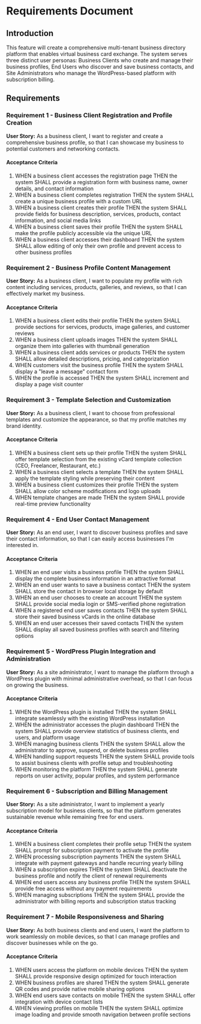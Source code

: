 # Requirements Document

## Introduction

This feature will create a comprehensive multi-tenant business directory platform that enables virtual business card exchange. The system serves three distinct user personas: Business Clients who create and manage their business profiles, End Users who discover and save business contacts, and Site Administrators who manage the WordPress-based platform with subscription billing.

## Requirements

### Requirement 1 - Business Client Registration and Profile Creation

**User Story:** As a business client, I want to register and create a comprehensive business profile, so that I can showcase my business to potential customers and networking contacts.

#### Acceptance Criteria

1. WHEN a business client accesses the registration page THEN the system SHALL provide a registration form with business name, owner details, and contact information
2. WHEN a business client completes registration THEN the system SHALL create a unique business profile with a custom URL
3. WHEN a business client creates their profile THEN the system SHALL provide fields for business description, services, products, contact information, and social media links
4. WHEN a business client saves their profile THEN the system SHALL make the profile publicly accessible via the unique URL
5. WHEN a business client accesses their dashboard THEN the system SHALL allow editing of only their own profile and prevent access to other business profiles

### Requirement 2 - Business Profile Content Management

**User Story:** As a business client, I want to populate my profile with rich content including services, products, galleries, and reviews, so that I can effectively market my business.

#### Acceptance Criteria

1. WHEN a business client edits their profile THEN the system SHALL provide sections for services, products, image galleries, and customer reviews
2. WHEN a business client uploads images THEN the system SHALL organize them into galleries with thumbnail generation
3. WHEN a business client adds services or products THEN the system SHALL allow detailed descriptions, pricing, and categorization
4. WHEN customers visit the business profile THEN the system SHALL display a "leave a message" contact form
5. WHEN the profile is accessed THEN the system SHALL increment and display a page visit counter

### Requirement 3 - Template Selection and Customization

**User Story:** As a business client, I want to choose from professional templates and customize the appearance, so that my profile matches my brand identity.

#### Acceptance Criteria

1. WHEN a business client sets up their profile THEN the system SHALL offer template selection from the existing vCard template collection (CEO, Freelancer, Restaurant, etc.)
2. WHEN a business client selects a template THEN the system SHALL apply the template styling while preserving their content
3. WHEN a business client customizes their profile THEN the system SHALL allow color scheme modifications and logo uploads
4. WHEN template changes are made THEN the system SHALL provide real-time preview functionality

### Requirement 4 - End User Contact Management

**User Story:** As an end user, I want to discover business profiles and save their contact information, so that I can easily access businesses I'm interested in.

#### Acceptance Criteria

1. WHEN an end user visits a business profile THEN the system SHALL display the complete business information in an attractive format
2. WHEN an end user wants to save a business contact THEN the system SHALL store the contact in browser local storage by default
3. WHEN an end user chooses to create an account THEN the system SHALL provide social media login or SMS-verified phone registration
4. WHEN a registered end user saves contacts THEN the system SHALL store their saved business vCards in the online database
5. WHEN an end user accesses their saved contacts THEN the system SHALL display all saved business profiles with search and filtering options

### Requirement 5 - WordPress Plugin Integration and Administration

**User Story:** As a site administrator, I want to manage the platform through a WordPress plugin with minimal administrative overhead, so that I can focus on growing the business.

#### Acceptance Criteria

1. WHEN the WordPress plugin is installed THEN the system SHALL integrate seamlessly with the existing WordPress installation
2. WHEN the administrator accesses the plugin dashboard THEN the system SHALL provide overview statistics of business clients, end users, and platform usage
3. WHEN managing business clients THEN the system SHALL allow the administrator to approve, suspend, or delete business profiles
4. WHEN handling support requests THEN the system SHALL provide tools to assist business clients with profile setup and troubleshooting
5. WHEN monitoring the platform THEN the system SHALL generate reports on user activity, popular profiles, and system performance

### Requirement 6 - Subscription and Billing Management

**User Story:** As a site administrator, I want to implement a yearly subscription model for business clients, so that the platform generates sustainable revenue while remaining free for end users.

#### Acceptance Criteria

1. WHEN a business client completes their profile setup THEN the system SHALL prompt for subscription payment to activate the profile
2. WHEN processing subscription payments THEN the system SHALL integrate with payment gateways and handle recurring yearly billing
3. WHEN a subscription expires THEN the system SHALL deactivate the business profile and notify the client of renewal requirements
4. WHEN end users access any business profile THEN the system SHALL provide free access without any payment requirements
5. WHEN managing subscriptions THEN the system SHALL provide the administrator with billing reports and subscription status tracking

### Requirement 7 - Mobile Responsiveness and Sharing

**User Story:** As both business clients and end users, I want the platform to work seamlessly on mobile devices, so that I can manage profiles and discover businesses while on the go.

#### Acceptance Criteria

1. WHEN users access the platform on mobile devices THEN the system SHALL provide responsive design optimized for touch interaction
2. WHEN business profiles are shared THEN the system SHALL generate QR codes and provide native mobile sharing options
3. WHEN end users save contacts on mobile THEN the system SHALL offer integration with device contact lists
4. WHEN viewing profiles on mobile THEN the system SHALL optimize image loading and provide smooth navigation between profile sections